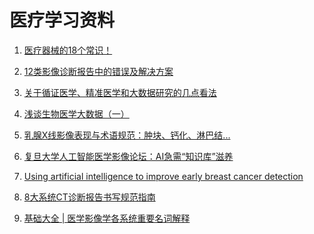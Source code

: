 ﻿<!--
  Copyright (c) 2019, Xin YUAN, courses of Zhejiang University
  All rights reserved.

  This program is free software; you can redistribute it and/or
  modify it under the terms of the 2-Clause BSD License.

  Author contact information:
    yxxinyuan@zju.edu.cn
-->

# 医疗学习资料

1. [医疗器械的18个常识！](https://mp.weixin.qq.com/s/xUq-C9tPOQk0Xm4uy1-K4A)

1. [12类影像诊断报告中的错误及解决方案](https://mp.weixin.qq.com/s/VyJVqJu9XoV2lnK1UfGQOA)

1. [关于循证医学、精准医学和大数据研究的几点看法](https://mp.weixin.qq.com/s/X3sugaE7LMNpVGh221lldQ)

1. [浅谈生物医学大数据（一）](http://blog.sciencenet.cn/blog-216721-1064147.html)

1. [乳腺X线影像表现与术语规范：肿块、钙化、淋巴结...](https://mp.weixin.qq.com/s/z0Sc-7NGYaRcGR2v5X5bpw)

1. [复旦大学人工智能医学影像论坛：AI急需“知识库”滋养](http://new.qq.com/omn/20171228G0QM7Y.html)

1. [Using artificial intelligence to improve early breast cancer detection](http://news.mit.edu/2017/artificial-intelligence-early-breast-cancer-detection-1017)

1. [8大系统CT诊断报告书写规范指南](https://mp.weixin.qq.com/s/TzT3N8GejlnNvmzKyRq6UQ)

1. [基础大全 | 医学影像学各系统重要名词解释](https://mp.weixin.qq.com/s/aDuA1b1s-Ms-81v0tWXI8Q)

